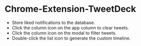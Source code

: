 # Chrome-Extension-TweetDeck

- Store liked notifications to the database.
- Click the column icon on the app column to clear tweets.
- Click the column icon on the modal to filter tweets.
- Double-click the list icon to generate the custom timeline.

